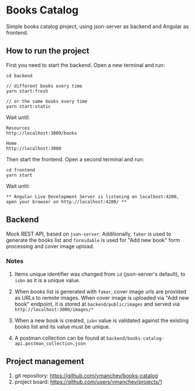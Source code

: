 # Books Catalog

Simple books catalog project, using json-server as backend and Angular as frontend.

## How to run the project

First you need to start the backend. Open a new terminal and run:

```
cd backend

// different books every time
yarn start:fresh

// or the same books every time
yarn start:static
```

Wait until:

```
Resources
http://localhost:3000/books

Home
http://localhost:3000
```
Then start the frontend. Open a second terminal and run:

```
cd frontend
yarn start
```

Wait until:

```
** Angular Live Development Server is listening on localhost:4200, open your browser on http://localhost:4200/ **
```

## Backend

Mock REST API, based on `json-server`. Additionally, `faker` is used to generate the books list and `formidable` is used for "Add new book" form processing and cover image upload.

### Notes

1. Items unique identifier was changed from `id` (json-server's default), to `isbn` as it is a unique value.

2. When books list is generated with `faker`, cover image urls are provided as URLs to remote images. When cover image is uploaded via "Add new book" endpoint, it is stored at `backend/public/images` and served via `http://localhost:3000/images/*`

3. When a new book is created, `isbn` value is validated against the existing books list and its value must be unique. 

4. A postman collection can be found at `backend/books-catalog-api.postman_collection.json`

## Project management

1. git repository: https://github.com/vmanchev/books-catalog
2. project board: https://github.com/users/vmanchev/projects/1